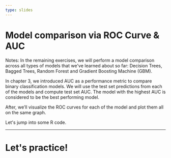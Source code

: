 ```yaml
---
type: slides
---
```


# Model comparison via ROC Curve & AUC

Notes: In the remaining exercises, we will perform a model comparison across all types of models that we've learned about so far: Decision Trees, Bagged Trees, Random Forest and Gradient Boosting Machine (GBM). 

In chapter 3, we introduced AUC as a performance metric to compare binary classification models. We will use the test set predictions from each of the models and compute test set AUC.  The model with the highest AUC is considered to be the best performing model.  

After, we’ll visualize the ROC curves for each of the model and plot them all on the same graph.  

Let's jump into some R code.

---

# Let's practice!

